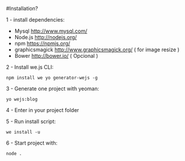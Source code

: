 #Installation?

1 - install dependencies:

* Mysql http://www.mysql.com/
* Node.js http://nodejs.org/
* npm https://npmjs.org/
* graphicsmagick http://www.graphicsmagick.org/ ( for image resize )
* Bower http://bower.io/ ( Opcional )

2 - Install we.js CLI:

```
npm install we yo generator-wejs -g
```

3 - Generate one project with yeoman:

```
yo wejs:blog
```

4 - Enter in your project folder

5 - Run install script:

```
we install -u
```

6 - Start project with:

```
node .
```

